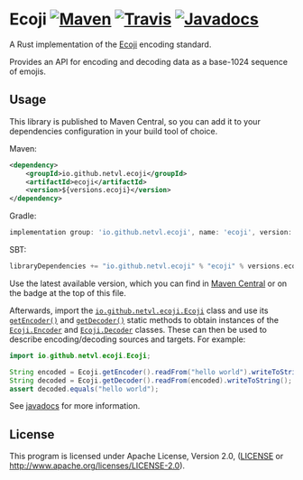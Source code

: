 # Ecoji [![Maven](https://img.shields.io/maven-metadata/v/http/central.maven.org/maven2/io/github/netvl/ecoji/ecoji/maven-metadata.xml.svg?style=flat-square)](http://search.maven.org/#artifactdetails%7Cio.github.netvl.ecoji%7Cecoji%7C1.0.0%7Cjar)  [![Travis](https://img.shields.io/travis/netvl/ecoji-java.svg?style=flat-square)](https://travis-ci.org/netvl/ecoji-java) [![Javadocs](https://img.shields.io/badge/documentation-docs.rs-green.svg?style=flat-square)](https://netvl.github.io/ecoji-java/api/io/github/netvl/ecoji/package-summary.html)

A Rust implementation of the [Ecoji](https://github.com/keith-turner/ecoji) encoding standard.

Provides an API for encoding and decoding data as a base-1024 sequence of emojis.

## Usage

This library is published to Maven Central, so you can add it to your dependencies configuration in your build tool of choice.

Maven:

```xml
<dependency>
    <groupId>io.github.netvl.ecoji</groupId>
    <artifactId>ecoji</artifactId>
    <version>${versions.ecoji}</version>
</dependency>
```

Gradle:

```groovy
implementation group: 'io.github.netvl.ecoji', name: 'ecoji', version: versions.ecoji
```

SBT:

```scala
libraryDependencies += "io.github.netvl.ecoji" % "ecoji" % versions.ecoji
```

Use the latest available version, which you can find in [Maven Central](http://search.maven.org/#search%7Cga%7C1%7Cg%3A%22io.github.netvl.ecoji%22%20a%3A%22ecoji%22) or on the badge at the top of this file.

Afterwards, import the [`io.github.netvl.ecoji.Ecoji`](https://netvl.github.io/ecoji-java/api/io/github/netvl/ecoji/Ecoji.html) class and use its [`getEncoder()`](https://netvl.github.io/ecoji-java/api/io/github/netvl/ecoji/Ecoji.html#getEncoder--) and [`getDecoder()`](https://netvl.github.io/ecoji-java/api/io/github/netvl/ecoji/Ecoji.html#getDecoder--) static methods to obtain instances of the [`Ecoji.Encoder`](https://netvl.github.io/ecoji-java/api/io/github/netvl/ecoji/Ecoji.Encoder.html) and [`Ecoji.Decoder`](https://netvl.github.io/ecoji-java/api/io/github/netvl/ecoji/Ecoji.Decoder.html) classes. These can then be used to describe encoding/decoding sources and targets. For example:

```java
import io.github.netvl.ecoji.Ecoji;

String encoded = Ecoji.getEncoder().readFrom("hello world").writeToString();
String decoded = Ecoji.getDecoder().readFrom(encoded).writeToString();
assert decoded.equals("hello world");
```

See [javadocs](https://netvl.github.io/ecoji-java/api/io/github/netvl/ecoji/package-summary.html) for more information.

## License

This program is licensed under Apache License, Version 2.0, ([LICENSE](LICENSE) or http://www.apache.org/licenses/LICENSE-2.0).
